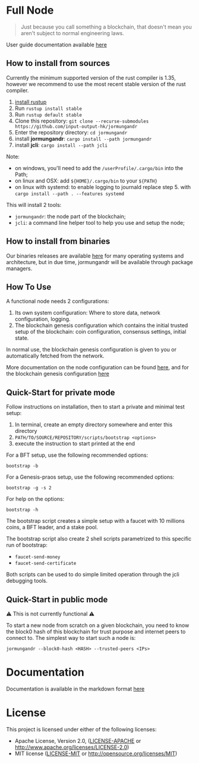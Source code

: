 # Full Node

> Just because you call something a blockchain, that doesn't mean you aren't subject to normal engineering laws.

User guide documentation available [here](https://input-output-hk.github.io/jormungandr)

## How to install from sources

Currently the minimum supported version of the rust compiler is 1.35, however
we recommend to use the most recent stable version of the rust compiler.

1. [install rustup](https://www.rust-lang.org/tools/install)
2. Run `rustup install stable`
3. Run `rustup default stable`
4. Clone this repository: `git clone --recurse-submodules https://github.com/input-output-hk/jormungandr`
5. Enter the repository directory: `cd jormungandr`
6. install **jormungandr**: `cargo install --path jormungandr`
7. install **jcli**: `cargo install --path jcli`

Note:

* on windows, you'll need to add the `/userProfile/.cargo/bin` into the Path;
* on linux and OSX: add `${HOME}/.cargo/bin` to your `${PATH}`
* on linux with systemd: to enable logging to journald replace step 5. with `cargo install --path . --features systemd`

This will install 2 tools:

* `jormungandr`: the node part of the blockchain;
* `jcli`: a command line helper tool to help you use and setup the node;

## How to install from binaries

Our binaries releases are available [here](https://github.com/input-output-hk/jormungandr/releases)
for many operating systems and architecture, but in due time, jormungandr will
be available through package managers.

## How To Use

A functional node needs 2 configurations:

1. Its own system configuration: Where to store data, network configuration, logging.
2. The blockchain genesis configuration which contains the initial trusted setup of the blockchain:
   coin configuration, consensus settings, initial state.

In normal use, the blockchain genesis configuration is given to you or
automatically fetched from the network.

More documentation on the node configuration can be found [here](https://input-output-hk.github.io/jormungandr/configuration/introduction.html),
and for the blockchain genesis configuration [here](https://input-output-hk.github.io/jormungandr/advanced/introduction.html)

## Quick-Start for private mode

Follow instructions on installation, then to start a private and minimal
test setup:

1. In terminal, create an empty directory somewhere and enter this directory
2. `PATH/TO/SOURCE/REPOSITORY/scripts/bootstrap <options>`
3. execute the instruction to start printed at the end

For a BFT setup, use the following recommended options:

    bootstrap -b

For a Genesis-praos setup, use the following recommended options:

    bootstrap -g -s 2

For help on the options:

    bootstrap -h

The bootstrap script creates a simple setup with a faucet with 10 millions
coins, a BFT leader, and a stake pool.

The bootstrap script also create 2 shell scripts parametrized to this specific
run of bootstrap:

* `faucet-send-money`
* `faucet-send-certificate`

Both scripts can be used to do simple limited operation through the jcli debugging tools.

## Quick-Start in public mode

:warning: This is not currently functional :warning:

To start a new node from scratch on a given blockchain, you need to know the
block0 hash of this blockchain for trust purpose and internet peers to connect
to. The simplest way to start such a node is:

    jormungandr --block0-hash <HASH> --trusted-peers <IPs>

# Documentation

Documentation is available in the markdown format [here](doc/SUMMARY.md)

# License

This project is licensed under either of the following licenses:

 * Apache License, Version 2.0, ([LICENSE-APACHE](LICENSE-APACHE) or
   http://www.apache.org/licenses/LICENSE-2.0)
 * MIT license ([LICENSE-MIT](LICENSE-MIT) or
   http://opensource.org/licenses/MIT)
